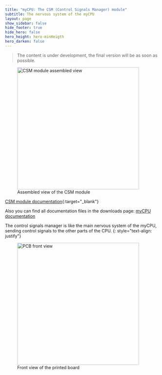 ```yaml
---
title: "myCPU: The CSM (Control Signals Manager) module"
subtitle: The nervous system of the myCPU
layout: page
show_sidebar: false
hide_footer: true
hide_hero: false
hero_height: hero-minHeigth
hero_darken: false
---
```

> The content is under development, the final version will be as soon as possible.

<figure class="center">
    <img src="{{ site.baseurl }}/img/mycpu/modules/csm/csm_assembled_min.png" alt="CSM module assembled view" title="Assembled view of the CSM module" width="400px">
    <figcaption>Assembled view of the CSM module</figcaption>
</figure>

[CSM module documentation](/downloads/technical/myCPU_CSM_module_full.pdf){:target="_blank"}

Also you can find all documentation files in the downloads page: [myCPU documentation](/pages/en/mycpu/downloads/technical_docs)

The control signals manager is like the main nervous system of the myCPU, sending control signals to the other parts of the CPU.
{: style="text-align: justify"}

<figure class="center">
    <img src="{{ site.baseurl }}/img/mycpu/modules/csm/csm_clear_front_min.png" alt="PCB front view" title="Front view of the printed board" width="400px">
    <figcaption>Front view of the printed board</figcaption>
</figure>
